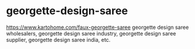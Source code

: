 # georgette-design-saree
https://www.kartohome.com/faux-georgette-saree georgette design saree wholesalers, georgette design saree industry, georgette design saree supplier, georgette design saree india, etc.
